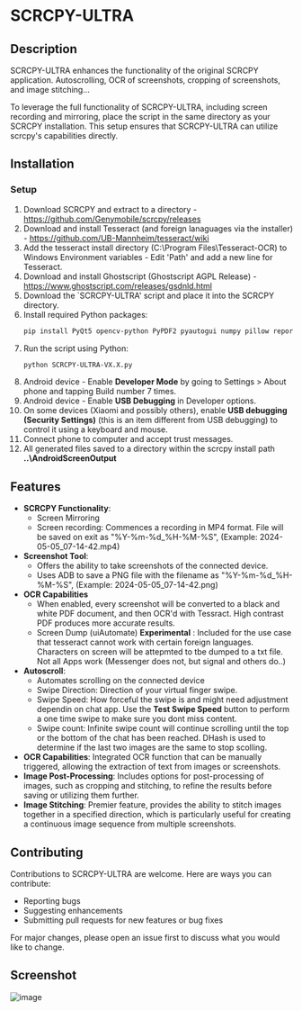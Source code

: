# SCRCPY-ULTRA

## Description
SCRCPY-ULTRA enhances the functionality of the original SCRCPY application. Autoscrolling, OCR of screenshots, cropping of screenshots, and image stitching...

To leverage the full functionality of SCRCPY-ULTRA, including screen recording and mirroring, place the script in the same directory as your SCRCPY installation. 
This setup ensures that SCRCPY-ULTRA can utilize scrcpy's capabilities directly.

## Installation

### Setup
1. Download SCRCPY and extract to a directory - https://github.com/Genymobile/scrcpy/releases
2. Download and install Tesseract (and foreign lanaguages via the installer) - https://github.com/UB-Mannheim/tesseract/wiki
3. Add the tesseract install directory (C:\Program Files\Tesseract-OCR) to Windows Environment variables - Edit 'Path' and add a new line for Tesseract.
4. Download and install Ghostscript (Ghostscript AGPL Release) - https://www.ghostscript.com/releases/gsdnld.html
5. Download the `SCRCPY-ULTRA' script and place it into the SCRCPY directory.
6. Install required Python packages:
   ```sh
   pip install PyQt5 opencv-python PyPDF2 pyautogui numpy pillow reportlab imagehash ocrmypdf
   ```
7. Run the script using Python:
   ```sh
   python SCRCPY-ULTRA-VX.X.py
   ```
8. Android device - Enable **Developer Mode** by going to Settings > About phone and tapping Build number 7 times.
9. Android device - Enable **USB Debugging** in Developer options.
10. On some devices (Xiaomi and possibly others), enable **USB debugging (Security Settings)** (this is an item different from USB debugging) to control it using a keyboard and mouse.
11. Connect phone to computer and accept trust messages.
12. All generated files saved to a directory within the scrcpy install path **..\AndroidScreenOutput**
  
## Features

- **SCRCPY Functionality**: 
   - Screen Mirroring
   - Screen recording: Commences a recording in MP4 format. File will be saved on exit as "%Y-%m-%d_%H-%M-%S", (Example: 2024-05-05_07-14-42.mp4)
- **Screenshot Tool**:
   - Offers the ability to take screenshots of the connected device.
   - Uses ADB to save a PNG file with the filename as "%Y-%m-%d_%H-%M-%S", (Example: 2024-05-05_07-14-42.png)
- **OCR Capabilities**
   -  When enabled, every screenshot will be converted to a black and white PDF document, and then OCR'd with Tessract.  High contrast PDF produces more accurate results.
   -  Screen Dump (uiAutomate) **Experimental** : Included for the use case that tesseract cannot work with certain foreign languages. Characters on screen will be attepmted to tbe dumped to a txt file.  Not all Apps work                 (Messenger does not, but signal and others do..)
- **Autoscroll**:
   - Automates scrolling on the connected device
   - Swipe Direction: Direction of your virtual finger swipe.
   - Swipe Speed: How forceful the swipe is and might need adjustment dependin on chat app.  Use the **Test Swipe Speed** button to perform a one time swipe to make sure you dont miss content.
   - Swipe count: Infinite swipe count will continue scrolling until the top or the bottom of the chat has been reached.  DHash is used to determine if the last two images are the same to stop scolling.
- **OCR Capabilities**: Integrated OCR function that can be manually triggered, allowing the extraction of text from images or screenshots.
- **Image Post-Processing**: Includes options for post-processing of images, such as cropping and stitching, to refine the results before saving or utilizing them further.
- **Image Stitching**: Premier feature, provides the ability to stitch images together in a specified direction, which is particularly useful for creating a continuous image sequence from multiple screenshots.

## Contributing

Contributions to SCRCPY-ULTRA are welcome. Here are ways you can contribute:
- Reporting bugs
- Suggesting enhancements
- Submitting pull requests for new features or bug fixes

For major changes, please open an issue first to discuss what you would like to change.

## Screenshot
![image](https://github.com/maccheroncelli/SCRCPY-ULTRA/assets/154501937/2ad1eb8f-2668-481b-808d-ff9f9f9b1457)

